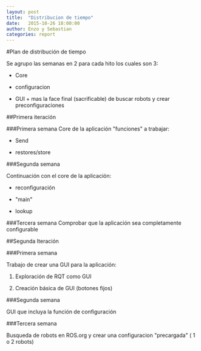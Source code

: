 ```yaml
---
layout: post
title:  "Distribucion de tiempo"
date:   2015-10-26 18:00:00
author: Enzo y Sebastian
categories: report
---
```


#Plan de distribución de tiempo

Se agrupo las semanas en 2 para cada hito
los cuales son 3:

* Core

* configuracion

* GUI + mas la face final (sacrificable) de buscar robots y crear preconfiguraciones 

##Primera iteración

###Primera semana
Core de la aplicación
"funciones" a trabajar:

* Send

* restores/store

###Segunda semana

Continuación con el core de la aplicación:

* reconfiguración

* "main"

* lookup

###Tercera semana
Comprobar que la aplicación sea completamente configurable 


##Segunda Iteración

###Primera semana

Trabajo de crear una GUI para la aplicación:

1. Exploración de RQT como GUI

1. Creación básica de GUI (botones fijos)

###Segunda semana

GUI que incluya la función de configuración 

###Tercera semana

Busqueda de robots en ROS.org y crear una configuracion "precargada" ( 1 o 2 robots)
